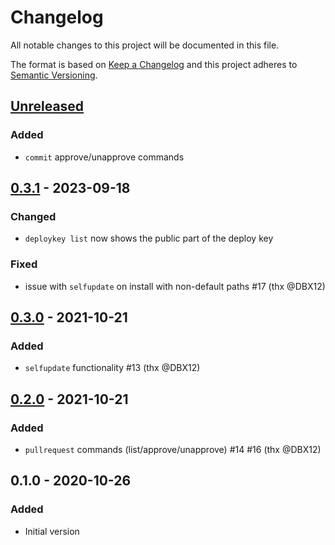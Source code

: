 # Changelog
All notable changes to this project will be documented in this file.

The format is based on [Keep a Changelog](http://keepachangelog.com/en/1.0.0/)
and this project adheres to [Semantic Versioning](http://semver.org/spec/v2.0.0.html).

## [Unreleased]
### Added
- `commit` approve/unapprove commands

## [0.3.1] - 2023-09-18
### Changed
- `deploykey list` now shows the public part of the deploy key

### Fixed
- issue with `selfupdate` on install with non-default paths #17 (thx @DBX12)

## [0.3.0] - 2021-10-21
### Added
- `selfupdate` functionality #13 (thx @DBX12)

## [0.2.0] - 2021-10-21
### Added
- `pullrequest` commands (list/approve/unapprove) #14 #16 (thx @DBX12)

## 0.1.0 - 2020-10-26
### Added
- Initial version

[Unreleased]: https://github.com/particleflux/bitbutler/compare/0.3.1...HEAD
[0.3.1]: https://github.com/particleflux/bitbutler/compare/0.3.0..0.3.1
[0.3.0]: https://github.com/particleflux/bitbutler/compare/0.2.0..0.3.0
[0.2.0]: https://github.com/particleflux/bitbutler/compare/0.1.0..0.2.0
